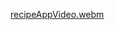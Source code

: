[recipeAppVideo.webm](https://github.com/batuhanataman/recipeApp/assets/162621177/d4b74e3c-bf0c-4034-bc23-348fd4a8ac6e)
